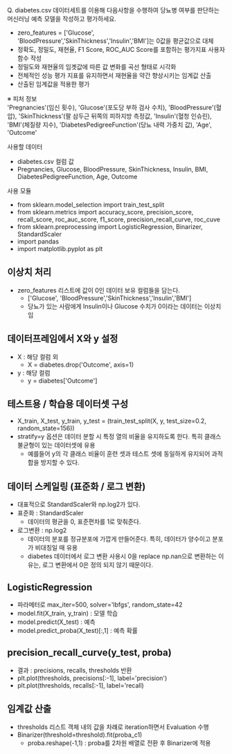 Q. diabetes.csv 데이터세트를 이용해 다음사항을 수행하여 당뇨병 여부를 판단하는 머신러닝 예측 모델을 작성하고 평가하세요.
- zero_features = ['Glucose', 'BloodPressure','SkinThickness','Insulin','BMI']는 0값을 평균값으로 대체
- 정확도, 정밀도, 재현율, F1 Score, ROC_AUC Score를 포함하는 평가지표 사용자 함수 작성
- 정밀도와 재현율의 임곗값에 따른 값 변화를 곡선 형태로 시각화
- 전체적인 성능 평가 지표를 유지하면서 재현율을 약간 향상시키는 임계값 산출
- 산출된 임계값을 적용한 평가

※ 피처 정보  
'Pregnancies'(임신 횟수), 'Glucose'(포도당 부하 검사 수치), 'BloodPressure'(혈압),
'SkinThickness'(팔 삼두근 뒤쪽의 피하지방 측정값, 'Insulin'(혈청 인슈린),
'BMI'(체질량 지수), 'DiabetesPedigreeFunction'(당뇨 내력 가중치 값), 'Age', 'Outcome'

사용할 데이터
  - diabetes.csv
컬럼 값
  - Pregnancies, Glucose, BloodPressure, SkinThickness, Insulin, BMI, DiabetesPedigreeFunction, Age, Outcome

사용 모듈
  - from sklearn.model_selection import train_test_split
  - from sklearn.metrics import accuracy_score, precision_score, recall_score, roc_auc_score, f1_score, precision_recall_curve, roc_cuve
  - from sklearn.preprocessing import LogisticRegression, Binarizer, StandardScaler
  - import pandas
  - import matplotlib.pyplot as plt

## 이상치 처리
  - zero_features 리스트에 값이 0인 데이터 보유 컬럼들을 담는다.
    - ['Glucose', 'BloodPressure','SkinThickness','Insulin','BMI']
    - 당뇨가 있는 사람에게 Insulin이나 Glucose 수치가 0이라는 데이터는 이상치임

## 데이터프레임에서 X와 y 설정
  - X : 해당 컬럼 외
    - X = diabetes.drop('Outcome', axis=1)
  - y : 해당 컬럼
    - y = diabetes['Outcome']

## 테스트용 / 학습용 데이터셋 구성
  - X_train, X_test, y_train, y_test = (train_test_split(X, y, test_size=0.2, random_state=156))
  - stratify=y 옵션은 데이터 분할 시 특정 열의 비율을 유지하도록 한다. 특히 클래스 불균형이 있는 데이터셋에 유용
    - 예를들어 y의 각 클래스 비율이 훈련 셋과 테스트 셋에 동일하게 유지되어 과적합을 방지할 수 있다.
  
## 데이터 스케일링 (표준화 / 로그 변환)
  - 대표적으로 StandardScaler와 np.log2가 있다.
  - 표준화 : StandardScaler
    - 데이터의 평균을 0, 표준편차를 1로 맞춰준다.
  - 로그변환 : np.log2
    - 데이터의 분포를 정규분포에 가깝게 만들어준다. 특히, 데이터가 양수이고 분포가 비대칭일 때 유용
    - diabetes 데이터에서 로그 변환 사용시 0을 replace np.nan으로 변환하는 이유는, 로그 변환에서 0은 정의 되지 않기 때문이다.

## LogisticRegression
  - 파라메터로 max_iter=500, solver='lbfgs', random_state=42
  - model.fit(X_train, y_train) : 모델 학습
  - model.predict(X_test) : 예측
  - model.predict_proba(X_test)[:,1] : 예측 확률

## precision_recall_curve(y_test, proba)
  - 결과 : precisions, recalls, thresholds 반환
  - plt.plot(thresholds, precisions[:-1], label='precision')
  - plt.plot(thresholds, recalls[:-1], label='recall)

## 임계값 산출
  - thresholds 리스트 객체 내의 값을 차럐로 iteration하면서 Evaluation 수행
  - Binarizer(threshold=threshold).fit(proba_c1)
    - proba.reshape(-1,1) : proba를 2차원 배열로 전환 후 Binarizer에 적용